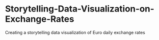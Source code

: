 # Storytelling-Data-Visualization-on-Exchange-Rates
Creating a storytelling data visualization of Euro daily exchange rates
